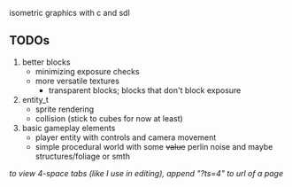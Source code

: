 isometric graphics with c and sdl

## TODOs
1) better blocks
	- minimizing exposure checks
	- more versatile textures
		- transparent blocks; blocks that don't block exposure
2) entity\_t
	- sprite rendering
	- collision (stick to cubes for now at least)
3) basic gameplay elements
	- player entity with controls and camera movement
	- simple procedural world with some ~~value~~ perlin noise and maybe structures/foliage or smth

*to view 4-space tabs (like I use in editing), append "?ts=4" to url of a page*
